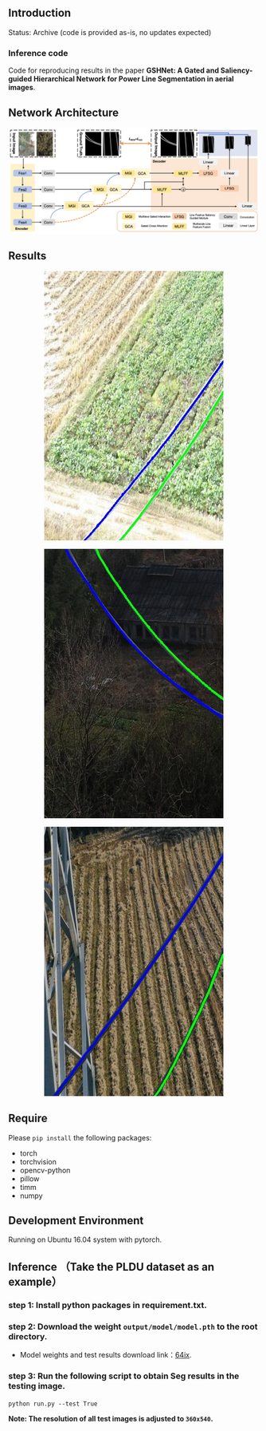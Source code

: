 ## Introduction
Status: Archive (code is provided as-is, no updates expected)
### Inference code
Code for reproducing results in the paper __GSHNet: A Gated and Saliency-guided Hierarchical Network for Power Line Segmentation in aerial images__.

## Network Architecture
![pipeline](https://github.com/DearPerpetual/GSHNet/blob/main/figure/fig1.png)

## Results
<p align="center">
<img src="https://github.com/DearPerpetual/MFPLNet/blob/main/work_dirs/out/swin_t_tusimple/20240925_121139_lr_1e-03_b_8/visualization/clips_0530_00000_2.jpg", width="360">
<p align="center">
<img src="https://github.com/DearPerpetual/MFPLNet/blob/main/work_dirs/out/swin_t_tusimple/20240925_121139_lr_1e-03_b_8/visualization/clips_0530_00000_795.jpg", width="360">
</p>
<p align="center">
<img src="https://github.com/DearPerpetual/MFPLNet/blob/main/work_dirs/out/swin_t_tusimple/20240925_121139_lr_1e-03_b_8/visualization/clips_0530_00000_857.jpg", width="360">
</p>


## Require
Please `pip install` the following packages:
- torch
- torchvision
- opencv-python
- pillow
- timm
- numpy

## Development Environment

Running on Ubuntu 16.04 system with pytorch.

## Inference （Take the PLDU dataset as an example）
### step 1: Install python packages in requirement.txt.

### step 2: Download the weight `output/model/model.pth` to the root directory.

- Model weights and test results download link：[64ix](https://pan.baidu.com/s/1rFHj47XtQNIj9PRh3_YpVg).

### step 3: Run the following script to obtain Seg results in the testing image.
  `python run.py --test True`

__Note: The resolution of all test images is adjusted to `360x540`.__

